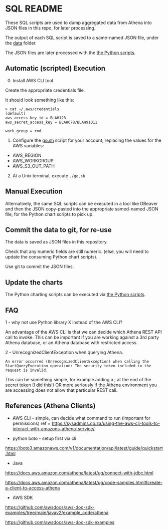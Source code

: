 # SQL README

These SQL scripts are used to dump aggregated data from Athena into JSON files in this repo, for later processing.

The output of each SQL script is saved to a same-named JSON file, under the [data](../../data/) folder.

The JSON files are later processed with the [the Python scripts](../python/README.md).

## Automatic (scripted) Execution

0. Install AWS CLI tool

Create the appropriate credentials file.

It should look something like this:

```
> cat ~/.aws/credentials
[default]
aws_access_key_id = BLAH123
aws_secret_access_key = BLAH678/BLAH91011

work_group = rnd
```

1. Configure the [go.sh](./go.sh) script for your account, replacing the values for the AWS variables:

- AWS_REGION
- AWS_WORKGROUP
- AWS_S3_OUT_PATH

2. At a Unix terminal, execute `./go.sh`

## Manual Execution

Alternatively, the same SQL scripts can be executed in a tool like DBeaver and then the JSON copy-pasted into the appropriate samed-named JSON file, for the Python chart scripts to pick up.

## Commit the data to git, for re-use

The data is saved as JSON files in this repository.

Check that any numeric fields are still numeric.
(else, you will need to update the consuming Python chart scripts).

Use git to commit the JSON files.

## Update the charts

The Python charting scripts can be executed via [the Python scripts](../python/README.md).

## FAQ

1 - why not use Python library X instead of the AWS CLI?

An advantage of the AWS CLI is that we can decide which Athena REST API call to invoke. This can be important if you are working against a 3rd party Athena database, or an Athena database with restricted access.

2 - UnrecognizedClientException when querying Athena.

```
An error occurred (UnrecognizedClientException) when calling the StartQueryExecution operation: The security token included in the request is invalid.
```

This can be something simple, for example adding a ; at the end of the secret token (I did this!)
OR more seriously if the Athena environment you are accessing does not allow that particular REST call.

## References (Athena Clients)

- AWS CLI - simple, can decide what command to run (important for permissions)
ref = https://sysadmins.co.za/using-the-aws-cli-tools-to-interact-with-amazons-athena-service/

- python boto - setup first via cli

https://boto3.amazonaws.com/v1/documentation/api/latest/guide/quickstart.html

- Java

https://docs.aws.amazon.com/athena/latest/ug/connect-with-jdbc.html

https://docs.aws.amazon.com/athena/latest/ug/code-samples.html#create-a-client-to-access-athena

- AWS SDK

https://github.com/awsdocs/aws-doc-sdk-examples/tree/main/javav2/example_code/athena

https://github.com/awsdocs/aws-doc-sdk-examples
